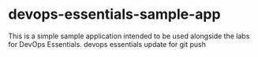 # devops-essentials-sample-app

This is a simple sample application intended to be used alongside the labs for DevOps Essentials.
devops essentials update for git push
